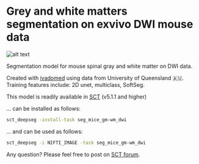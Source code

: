 # Grey and white matters segmentation on exvivo DWI mouse data

![alt text](seg_gm_wm.gif)

Segmentation model for mouse spinal gray and white matter on DWI data.

Created with [ivadomed](http://ivadomed.org/) using data from University of Queensland 🇦🇺.
Training features include: 2D unet, multiclass, SoftSeg.

This model is readily available in [SCT](https://spinalcordtoolbox.com/en/stable/) (v5.1.1 and higher)

... can be installed as follows:
```bash
sct_deepseg -install-task seg_mice_gm-wm_dwi
```

... and can be used as follows:
```bash
sct_deepseg -i NIFTI_IMAGE -task seg_mice_gm-wm_dwi
```

Any question? Please feel free to post on [SCT forum](https://forum.spinalcordmri.org/c/sct/8). 
